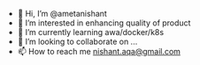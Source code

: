 - 👋 Hi, I’m @ametanishant
- 👀 I’m interested in enhancing quality of product
- 🌱 I’m currently learning awa/docker/k8s
- 💞️ I’m looking to collaborate on ...
- 📫 How to reach me nishant.aqa@gmail.com

<!---
ametanishant/ametanishant is a ✨ special ✨ repository because its `README.md` (this file) appears on your GitHub profile.
You can click the Preview link to take a look at your changes.
--->
